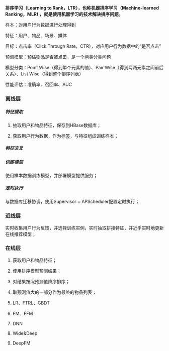 **排序学习（Learning to Rank，LTR），也称机器排序学习（Machine-learned Ranking，MLR) ，就是使用机器学习的技术解决排序问题。**

样本：对用户行为数据进行处理得到

特征：用户、物品、场景、媒体

目标：点击率（Click Through Rate，CTR），对应用户行为数据中的“是否点击”

预测模型：预估物品是否被点击，是一个两类分类问题

模型分类：Point Wise（得到单个元素的值）、Pair Wise（得到两两元素之间前后关系）、List Wise（得到整个排序列表）

性能评估：准确率、召回率、AUC

### 离线层

##### 特征提取

1. 抽取用户和物品特征，保存到HBase数据库；

2. 获取用户行为数据，作为标签，与特征组成训练样本；

##### 特征交叉


##### 训练模型

使用样本数据训练模型，并部署模型提供服务；

##### 定时执行

与数据库迁移协调，使用Supervisor + APScheduler配置定时执行；

### 近线层

实时收集用户行为反馈，并选择训练实例，实时抽取拼接特征，并近乎实时地更新在线推荐模型；

### 在线层

1. 获取用户和物品特征；
2. 使用排序模型预测结果；
3. 对结果按照预测值降序排序；
4. 取预测值大的一部分作为最终的物品列表；



1. LR、FTRL、GBDT

2. FM、FFM

3. DNN

4. Wide&Deep

5. DeepFM
